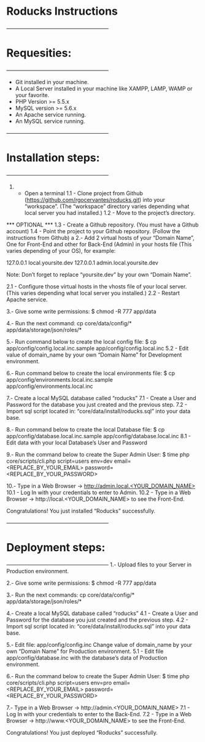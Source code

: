 # Roducks Instructions
———————————————————
# Requesities:
———————————————————
* Git installed in your machine.
* A Local Server installed in your machine like XAMPP, LAMP, WAMP or your favorite.
* PHP Version >= 5.5.x
* MySQL version >= 5.6.x
* An Apache service running.
* An MySQL service running.

———————————————————
# Installation steps:
———————————————————
1. - Open a terminal
1.1 - Clone project from Github (https://github.com/rgocervantes/roducks.git) into your “workspace”. (The “workspace” directory varies depending what local server you had installed.)
1.2 - Move to the project’s directory.

*** OPTIONAL ***
1.3 - Create a Github repository. (You must have a Github account)
1.4 - Point the project to your Github repository. (Follow the instructions from Github)
a
2.- Add 2 virtual hosts of your “Domain Name”, One for Front-End and other for Back-End (Admin) in your hosts file (This varies depending of your OS), for example:

127.0.0.1	local.yoursite.dev
127.0.0.1	admin.local.yoursite.dev

Note: Don’t forget to replace “yoursite.dev” by your own “Domain Name”.

2.1 - Configure those virtual hosts in the vhosts file of your local server. (This varies depending what local server you installed.)
2.2 - Restart Apache service.

3.- Give some write permissions:
$ chmod -R 777 app/data

4.- Run the next command:
cp core/data/config/* app/data/storage/json/roles/*

5.- Run command below to create the local config file:
$ cp app/config/config.local.inc.sample app/config/config.local.inc
5.2 - Edit value of domain_name by your own “Domain Name” for Development environment.

6.- Run command below to create the local environments file:
$ cp app/config/environments.local.inc.sample app/config/environments.local.inc

7.- Create a local MySQL database called “roducks”
7.1 - Create a User and Password for the database you just created and the previous step.
7.2 - Import sql script located in: “core/data/install/roducks.sql” into your data base.

8.- Run command below to create the local Database file:
$ cp app/config/database.local.inc.sample app/config/database.local.inc
8.1 - Edit data with your local Database’s User and Password

9.- Run the command below to create the Super Admin User:
$ time php core/scripts/cli.php script=users env=dev email=<REPLACE_BY_YOUR_EMAIL> password=<REPLACE_BY_YOUR_PASSWORD>

10.- Type in a Web Browser -> http://admin.local.<YOUR_DOMAIN_NAME>
10.1 - Log In with your credentials to enter to Admin.
10.2 - Type in a Web Browser -> http://local.<YOUR_DOMAIN_NAME> to see the Front-End.

Congratulations! You just installed “Roducks” successfully.


———————————————————
# Deployment steps:
———————————————————
1.- Upload files to your Server in Production environment.

2.- Give some write permissions:
$ chmod -R 777 app/data

3.- Run the next commands:
cp core/data/config/* app/data/storage/json/roles/*

4.- Create a local MySQL database called “roducks”
4.1 - Create a User and Password for the database you just created and the previous step.
4.2 - Import sql script located in: “core/data/install/roducks.sql” into your data base.

5.- Edit file: app/config/config.inc Change value of domain_name by your own “Domain Name” for Production environment.
5.1 - Edit file app/config/database.inc with the database’s data of Production environment.

6.- Run the command below to create the Super Admin User:
$ time php core/scripts/cli.php script=users env=pro email=<REPLACE_BY_YOUR_EMAIL> password=<REPLACE_BY_YOUR_PASSWORD>

7.- Type in a Web Browser -> http://admin.<YOUR_DOMAIN_NAME>
7.1 - Log In with your credentials to enter to the Back-End.
7.2 - Type in a Web Browser -> http://www.<YOUR_DOMAIN_NAME> to see the Front-End.

Congratulations! You just deployed “Roducks” successfully.

